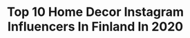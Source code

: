 ---
title: Top 10 Home Decor Instagram Influencers In Finland In 2020
description: >-
  Find top home decor Instagram influencers in Finland in 2020. Most popular hashtags: #homedecor #arvonta #giveaway #vappu.
platform: Instagram
profiles:
  - username: "tuoksuajatunnelmaa"
    fullname: >-
      E M I L I A  🌸
    location: "Finland"
    followers: 5531
    engagement: 1153
    commentsToLikes: 0.172852
    id: ck8tbockrwghh0j78dyri1tnf
    verified: false
    hashtags: "#puutarhael, #hankkija, #hedelma, #hedelm"
  - username: "hhaanski"
    fullname: >-
      Hanna-Kerttu
    location: "Finland"
    followers: 7613
    engagement: 1917
    commentsToLikes: 0.046278
    id: ck136l70q718c0i19kj4qoo8d
    verified: false
    hashtags: "#leopardprint, #hair, #boots, #camouflage"
  - username: "innatahtinen"
    fullname: >-
      Inna / Miss Helsinki 2020 ✨
    location: "Finland"
    followers: 6075
    engagement: 1808
    commentsToLikes: 0.024321
    id: ck6u0faywfcll0j719xzdl4sz
    verified: false
    hashtags: "#myself, #proteinbar, #riseandshine, #ylioppilas"
  - username: "siljain"
    fullname: >-
      silja • lifestyle • motherhood
    location: "Finland"
    followers: 2851
    engagement: 1074
    commentsToLikes: 0.232618
    id: ck5zvzknk575a0i14x2u5p5nu
    verified: false
    hashtags: "#stylish, #tuekotimaista, #lastenvaatteet, #koti"
  - username: "laurasusannna"
    fullname: >-
      Laura 🌙
    location: "Finland"
    followers: 2671
    engagement: 1059
    commentsToLikes: 0.183183
    id: ck6tszvr97s000j71h2lbwwu6
    verified: false
    hashtags: "#olematsmart, #pellava, #mood, #izipizi"
  - username: "lindaemiiliia"
    fullname: >-
      Linda | Rauma, FIN
    location: "Finland"
    followers: 3268
    engagement: 876
    commentsToLikes: 0.175967
    id: ck55peb2jadm70i11c5mkdmle
    verified: false
    hashtags: "#plantstagram, #flowerbouquet, #homedecor, #bouquet"
  - username: "nellynicola"
    fullname: >-
      N E L L Y   N I C O L A
    location: "Finland"
    followers: 7230
    engagement: 1185
    commentsToLikes: 0.017403
    id: ck6uaahtv2gfa0j712aab6b89
    verified: false
    hashtags: "#decor, #32weekspregnant, #posterstore, #interiordesigner"
  - username: "valentinaaiello"
    fullname: >-
      Sofia Aiello-Tikka
    location: "Finland"
    followers: 31397
    engagement: 1950
    commentsToLikes: 0.010950
    id: ck5qa5xlieply0i11oub9m0xa
    verified: false
    hashtags: "#valmentaja, #tuesdaythoughts, #virtuaalivappu, #sistergoals"
  - username: "mmarj00"
    fullname: >-
      Interior | Nordic Home
    location: "Finland"
    followers: 27514
    engagement: 581
    commentsToLikes: 0.246981
    id: ck0u6gy5020wt0i19873zezyl
    verified: false
    hashtags: "#shelfdecor, #hjemmehygge, #interior2you, #cornersofmyhome"
  - username: "vintageinteriorxx"
    fullname: >-
      Keltainen Kahvipannu
    location: "Finland"
    followers: 73280
    engagement: 362
    commentsToLikes: 0.054654
    id: ck0w2dbkzns9u0i19xho81s55
    verified: false
    hashtags: "#happycolors, #vetokiuas, #diyhome, #mygardentoday"
---